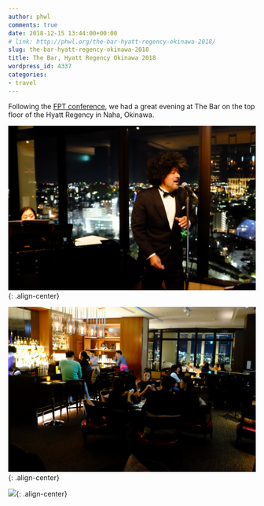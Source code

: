 ```yaml
---
author: phwl
comments: true
date: 2018-12-15 13:44:00+00:00
# link: http://phwl.org/the-bar-hyatt-regency-okinawa-2018/
slug: the-bar-hyatt-regency-okinawa-2018
title: The Bar, Hyatt Regency Okinawa 2018
wordpress_id: 4337
categories:
- travel
---
```


Following the [FPT conference](http://icfpt.org), we had a great evening at The Bar on the top floor of the Hyatt Regency in Naha, Okinawa.

![](/assets/images/2018/12/DSCF5869.jpg){: .align-center}

<!-- more -->

![](/assets/images/2018/12/DSCF5878.jpg){: .align-center}

![](http://phwl.org/wp-content/uploads/2018/12/DSCF5871.jpg){: .align-center}
